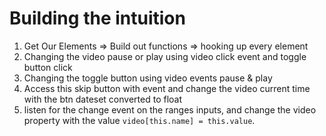 # Building the intuition

1. Get Our Elements => Build out functions => hooking up every element
2. Changing the video pause or play using video click event and toggle button click
3. Changing the toggle button using video events pause & play
4. Access this skip button with event and change the video current time with the btn dateset converted to float
5. listen for the change event on the ranges inputs, and change the video property with the value ```video[this.name] = this.value```.
